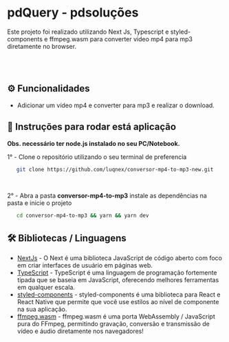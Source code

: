 # pdQuery - pdsoluções

<p>Este projeto foi realizado utilizando Next Js, Typescript e styled-components e ffmpeg.wasm para converter video mp4 para mp3 diretamente no browser.</p>

<br />

<br />

<h2>⚙️ Funcionalidades</h2>

<ul>
    <li>Adicionar um vídeo mp4 e converter para mp3 e realizar o download.</li>
</ul>

<h2>🔧 Instruções para rodar está aplicação</h2>

<strong>Obs. necessário ter node.js instalado no seu PC/Notebook.</strong>

<p>1° - Clone o repositório utilizando o seu terminal de preferencia</p>

```bash
   git clone https://github.com/luqnex/conversor-mp4-to-mp3-new.git
```

</br>

<p>2° - Abra a pasta <strong>conversor-mp4-to-mp3</strong> instale as dependências na pasta e inicie o projeto</p>

```bash
   cd conversor-mp4-to-mp3 && yarn && yarn dev
```

<h2>🛠️ Bibliotecas / Linguagens</h2>

- [NextJs](https://nextjs.org/) - O Next é uma biblioteca JavaScript de código aberto com foco em criar interfaces de usuário em páginas web.
- [TypeScript](https://www.typescriptlang.org/) - TypeScript é uma linguagem de programação fortemente tipada que se baseia em JavaScript, oferecendo melhores ferramentas em qualquer escala.
- [styled-components](https://styled-components.com/) - styled-components é uma biblioteca para React e React Native que permite que você use estilos ao nível de componente na sua aplicação.
- [ffmpeg.wasm](https://ffmpegwasm.netlify.app/) - ffmpeg.wasm é uma porta WebAssembly / JavaScript pura do FFmpeg, permitindo gravação, conversão e transmissão de vídeo e áudio diretamente nos navegadores!
